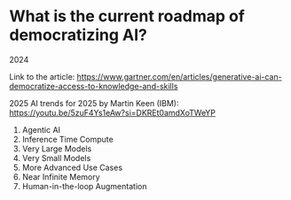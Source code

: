 # What is the current roadmap of democratizing AI? 

2024

Link to the article: https://www.gartner.com/en/articles/generative-ai-can-democratize-access-to-knowledge-and-skills

2025
AI trends for 2025 by Martin Keen (IBM): https://youtu.be/5zuF4Ys1eAw?si=DKREt0amdXoTWeYP

1. Agentic AI
2. Inference Time Compute
3. Very Large Models
4. Very Small Models
5. More Advanced Use Cases
6. Near Infinite Memory
7. Human-in-the-loop Augmentation
